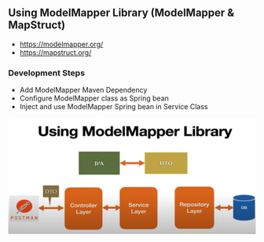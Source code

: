## Using ModelMapper Library (ModelMapper & MapStruct)

* https://modelmapper.org/
* https://mapstruct.org/

### Development Steps
- Add ModelMapper Maven Dependency
- Configure ModelMapper class as Spring bean
- Inject and use ModelMapper Spring bean in Service Class

![img.png](img.png)